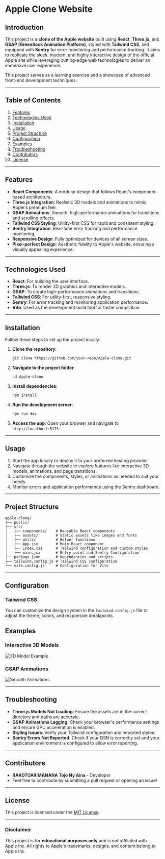 
# Apple Clone Website

## Introduction

This project is a **clone of the Apple website** built using **React**, **Three.js**, and **GSAP (GreenSock Animation Platform)**, styled with **Tailwind CSS**, and equipped with **Sentry** for error monitoring and performance tracking. It aims to replicate the sleek, modern, and highly interactive design of the official Apple site while leveraging cutting-edge web technologies to deliver an immersive user experience.

This project serves as a learning exercise and a showcase of advanced front-end development techniques.

---

## Table of Contents

1. [Features](#features)  
2. [Technologies Used](#technologies-used)  
3. [Installation](#installation)  
4. [Usage](#usage)  
5. [Project Structure](#project-structure)  
6. [Configuration](#configuration)  
7. [Examples](#examples)  
8. [Troubleshooting](#troubleshooting)  
9. [Contributors](#contributors)  
10. [License](#license)

---

## Features

- **React Components**: A modular design that follows React's component-based architecture.  
- **Three.js Integration**: Realistic 3D models and animations to mimic Apple's premium feel.  
- **GSAP Animations**: Smooth, high-performance animations for transitions and scrolling effects.  
- **Tailwind CSS Styling**: Utility-first CSS for rapid and consistent styling.  
- **Sentry Integration**: Real-time error tracking and performance monitoring.  
- **Responsive Design**: Fully optimized for devices of all screen sizes.  
- **Pixel-perfect Design**: Aesthetic fidelity to Apple's website, ensuring a visually appealing experience.

---

## Technologies Used

- **React**: For building the user interface.  
- **Three.js**: To render 3D graphics and interactive models.  
- **GSAP**: To create high-performance animations and transitions.  
- **Tailwind CSS**: For utility-first, responsive styling.  
- **Sentry**: For error tracking and monitoring application performance.  
- **Vite**: Used as the development build tool for faster compilation.

---

## Installation

Follow these steps to set up the project locally:

1. **Clone the repository**:
   ```bash
   git clone https://github.com/your-repo/Apple-clone.git
   ```
2. **Navigate to the project folder**:
   ```bash
   cd Apple-clone
   ```
3. **Install dependencies**:
   ```bash
   npm install
   ```
4. **Run the development server**:
   ```bash
   npm run dev
   ```
5. **Access the app**:
   Open your browser and navigate to `http://localhost:5173`.

---

## Usage

1. Start the app locally or deploy it to your preferred hosting provider.  
2. Navigate through the website to explore features like interactive 3D models, animations, and page transitions.  
3. Customize the components, styles, or animations as needed to suit your needs.  
4. Monitor errors and application performance using the Sentry dashboard.

---

## Project Structure

```plaintext
apple-clone/
├── public/
├── src/
│   ├── components/    # Reusable React components
│   ├── assets/        # Static assets like images and fonts
│   ├── utils/         # Helper functions
│   ├── App.jsx        # Main React component
│   ├── Index.css      # Tailwind configuration and custom styles
│   ├── main.jsx       # Entry point and Sentry Configuration
├── package.json       # Dependencies and scripts
├── tailwind.config.js # Tailwind CSS configuration
└── vite.config.js     # Configuration for Vite
```

---

## Configuration

### Tailwind CSS
You can customize the design system in the `tailwind.config.js` file to adjust the theme, colors, and responsive breakpoints.

## Examples

### Interactive 3D Models
![3D Model Example](https://via.placeholder.com/800x400)

### GSAP Animations
![Smooth Animations](https://via.placeholder.com/800x400)

---

## Troubleshooting

- **Three.js Models Not Loading**: Ensure the assets are in the correct directory and paths are accurate.  
- **GSAP Animations Lagging**: Check your browser's performance settings and ensure GPU acceleration is enabled.  
- **Styling Issues**: Verify your Tailwind configuration and imported styles.  
- **Sentry Errors Not Reported**: Check if your DSN is correctly set and your application environment is configured to allow error reporting.

---

## Contributors

- **RAKOTOARIMANANA Tojo Ny Aina** - Developer  
- Feel free to contribute by submitting a pull request or opening an issue!

---

## License

This project is licensed under the [MIT License](LICENSE).  

---

### Disclaimer

This project is for **educational purposes only** and is not affiliated with Apple Inc. All rights to Apple's trademarks, designs, and content belong to Apple Inc.
```
